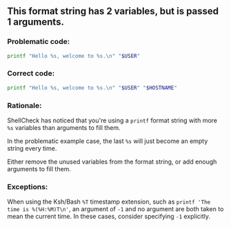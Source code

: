 ## This format string has 2 variables, but is passed 1 arguments.

### Problematic code:

```sh
printf "Hello %s, welcome to %s.\n" "$USER"
```

### Correct code:

```sh
printf "Hello %s, welcome to %s.\n" "$USER" "$HOSTNAME"
```
### Rationale:

ShellCheck has noticed that you're using a `printf` format string with more `%s` variables than arguments to fill them.

In the problematic example case, the last `%s` will just become an empty string every time.

Either remove the unused variables from the format string, or add enough arguments to fill them.

### Exceptions:

When using the Ksh/Bash `%T` timestamp extension, such as `printf 'The time is %(%H:%M)T\n'`, an argument of `-1` and no argument are both taken to mean the current time. In these cases, consider specifying `-1` explicitly.